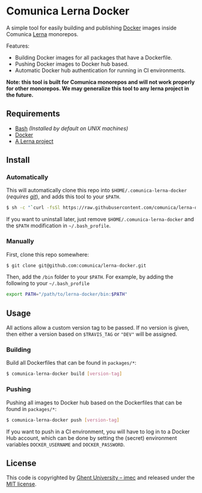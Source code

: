 # Comunica Lerna Docker

A simple tool for easily building and publishing [Docker](https://www.docker.com/) images inside Comunica [Lerna](https://lernajs.io/) monorepos.

Features:
* Building Docker images for all packages that have a Dockerfile.
* Pushing Docker images to Docker hub based.
* Automatic Docker hub authentication for running in CI environments.

**Note: this tool is built for Comunica monorepos and will not work properly for other monorepos. We may generalize this tool to any lerna project in the future.**

## Requirements

* [Bash](https://www.gnu.org/software/bash/) _(Installed by default on UNIX machines)_
* [Docker](https://www.docker.com/)
* [A Lerna project](https://lernajs.io/)

## Install

### Automatically

This will automatically clone this repo into `$HOME/.comunica-lerna-docker` (_requires [git](https://git-scm.com/)_),
and adds this tool to your `$PATH`.

```bash
$ sh -c "`curl -fsSl https://raw.githubusercontent.com/comunica/lerna-docker/master/install.sh`"
```

If you want to uninstall later, just remove `$HOME/.comunica-lerna-docker` and the `$PATH` modification in `~/.bash_profile`.

### Manually

First, clone this repo somewhere:

```bash
$ git clone git@github.com:comunica/lerna-docker.git
```

Then, add the `/bin` folder to your `$PATH`.
For example, by adding the following to your `~/.bash_profile`

```bash
export PATH="/path/to/lerna-docker/bin:$PATH"
```

## Usage

All actions allow a custom version tag to be passed.
If no version is given, then either a version based on `$TRAVIS_TAG` or `"DEV"` will be assigned.

### Building

Build all Dockerfiles that can be found in `packages/*`:

```bash
$ comunica-lerna-docker build [version-tag]
```

### Pushing

Pushing all images to Docker hub based on the Dockerfiles that can be found in `packages/*`:

```bash
$ comunica-lerna-docker push [version-tag]
```

If you want to push in a CI environment,
you will have to log in to a Docker Hub account,
which can be done by setting the (secret) environment variables `DOCKER_USERNAME` and `DOCKER_PASSWORD`.

## License
This code is copyrighted by [Ghent University – imec](http://idlab.ugent.be/)
and released under the [MIT license](http://opensource.org/licenses/MIT).
